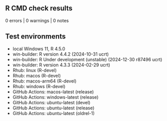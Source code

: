 ## R CMD check results

0 errors | 0 warnings | 0 notes

## Test environments

* local Windows 11, R 4.5.0
* win-builder: R version 4.4.2 (2024-10-31 ucrt)
* win-builder: R Under development (unstable) (2024-12-30 r87496 ucrt)
* win-builder: R version 4.3.3 (2024-02-29 ucrt)
* Rhub: linux (R-devel)
* Rhub: macos (R-devel)
* Rhub: macos-arm64 (R-devel)
* Rhub: windows (R-devel)
* GitHub Actions: macos-latest (release)
* GitHub Actions: windows-latest (release)
* GitHub Actions: ubuntu-latest (devel)
* GitHub Actions: ubuntu-latest (release)
* GitHub Actions: ubuntu-latest (oldrel-1)
